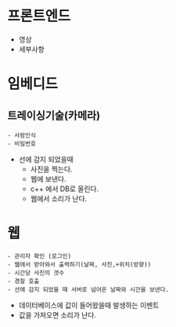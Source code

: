 # 프론트엔드
- 영상
- 세부사항

# 임베디드
## 트레이싱기술(카메라)
    - 사람인식
    - 비밀번호

- 선에 감지 되었을때
  - 사진을 찍는다.
  - 웹에 보낸다.
  - c++ 에서 DB로 올린다.
  - 웹에서 소리가 난다.

# 웹 
    - 관리자 확인 (로그인)
    - 웹에서 받아와서 출력하기(날짜, 사진,+위치(방향))
    - 시간당 사진의 갯수
    - 경찰 호출
    - 선에 감지 되었을 때 서버로 넘어온 날짜와 시간을 보낸다.
- 데이터베이스에 값이 들어왔을때 발생하는 이벤트
- 값을 가져오면 소리가 난다.


